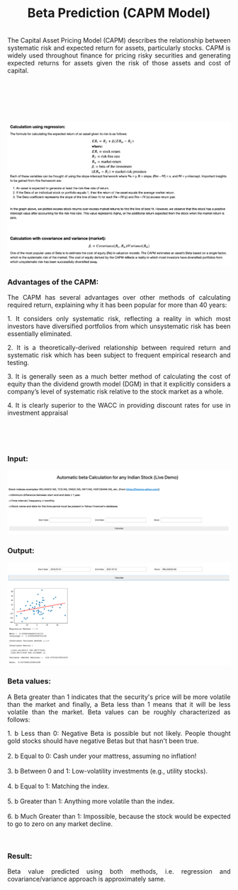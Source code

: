 <h1 style="text-align: center;">Beta Prediction (CAPM Model)</h1>
<p style="text-align: justify;"><br />The Capital Asset Pricing Model (CAPM) describes the relationship between systematic risk and expected return for assets, particularly stocks. CAPM is widely used throughout finance for pricing risky securities and generating expected returns for assets given the risk of those assets and cost of capital.</p>
<p style="text-align: justify;">&nbsp;</p>
<p style="text-align: justify;">&nbsp;</p>
<p style="text-align: justify;">&nbsp;</p>

![](img1.png)

<h3>Advantages of the CAPM:</h3>
<p style="text-align: justify;">The CAPM has several advantages over other methods of calculating required return, explaining why it has been popular for more than 40 years:</p>
<p style="text-align: justify;">1. It considers only systematic risk, reflecting a reality in which most investors have diversified portfolios from which unsystematic risk has been essentially eliminated.</p>
<p style="text-align: justify;">2. It is a theoretically-derived relationship between required return and systematic risk which has been subject to frequent empirical research and testing.</p>
<p style="text-align: justify;">3. It is generally seen as a much better method of calculating the cost of equity than the dividend growth model (DGM) in that it explicitly considers a company&rsquo;s level of systematic risk relative to the stock market as a whole.</p>
<p style="text-align: justify;">4. It is clearly superior to the WACC in providing discount rates for use in investment appraisal</p>
<p style="text-align: justify;">&nbsp;</p>
<p style="text-align: justify;">&nbsp;</p>
<h3>Input:</h3>

![](img2.png)

<h3>Output:</h3>

![](img3.png)

<h3>Beta values:</h3>
<p style="text-align: justify;">A Beta greater than 1 indicates that the security's price will be more volatile than the market and finally, a Beta less than 1 means that it will be less volatile than the market. Beta values can be roughly characterized as follows:</p>
<p style="text-align: justify;">1. b Less than 0: Negative Beta is possible but not likely. People thought gold stocks should have negative Betas but that hasn't been true. <br /><br />2. b Equal to 0: Cash under your mattress, assuming no inflation! <br /><br />3. b Between 0 and 1: Low-volatility investments (e.g., utility stocks). <br /><br />4. b Equal to 1: Matching the index. <br /><br />5. b Greater than 1: Anything more volatile than the index. <br /><br />6. b Much Greater than 1: Impossible, because the stock would be expected to go to zero on any market decline.</p>
<p style="text-align: justify;">&nbsp;</p>
<h3>Result:</h3>
<p style="text-align: justify;">Beta value predicted using both methods, i.e. regression and covariance/variance approach is approximately same.</p>
